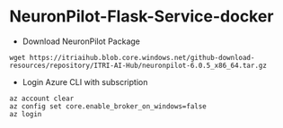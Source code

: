 # NeuronPilot-Flask-Service-docker
* Download NeuronPilot Package
```
wget https://itriaihub.blob.core.windows.net/github-download-resources/repository/ITRI-AI-Hub/neuronpilot-6.0.5_x86_64.tar.gz
```
* Login Azure CLI with subscription
```
az account clear
az config set core.enable_broker_on_windows=false
az login
```
